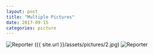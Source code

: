 ```yaml
---
layout: post
title: "Multiple Pictures"
date: 2017-09-15
categories: picture
---
```

<link href="/css/posts.css" type="text/css" rel="stylesheet">
<link href="/css/photos.css" type="text/css" rel="stylesheet">
<img src="https://horhay10.github.io/assets/pictures/3.jpg"
 class="img-responsive" alt="Reporter">
 ({{ site.url }}/assets/pictures/2.jpg)
  <img src="https://horhay10.github.io/assets/pictures/5.jpg"
   class="img-responsive" alt="Reporter">
